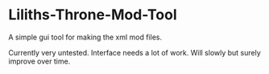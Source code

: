 # Liliths-Throne-Mod-Tool
A simple gui tool for making the xml mod files.

Currently very untested.
Interface needs a lot of work. Will slowly but surely improve over time.
